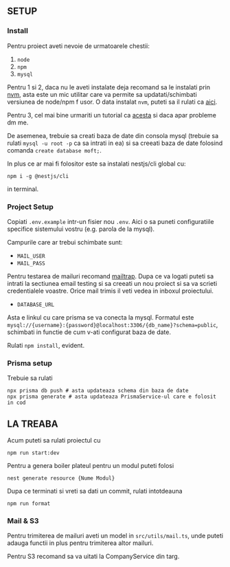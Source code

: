 ## SETUP

### Install

Pentru proiect aveti nevoie de urmatoarele chestii:

1. `node`
1. `npm`
1. `mysql`

Pentru 1 si 2, daca nu le aveti instalate deja recomand sa le instalati
prin [nvm](https://github.com/nvm-sh/nvm#installing-and-updating), asta
este un mic utilitar care va permite sa updatati/schimbati versiunea
de node/npm f usor. O data instalat `nvm`, puteti sa il rulati ca
[aici](https://github.com/nvm-sh/nvm#installing-and-updating).

Pentru 3, cel mai bine urmariti un tutorial ca [acesta](https://phoenixnap.com/kb/install-mysql-ubuntu-20-04#ftoc-heading-6)
si daca apar probleme dm me.

De asemenea, trebuie sa creati baza de date din consola mysql (trebuie sa rulati `mysql -u root -p` ca sa intrati in ea) si sa creeati baza de date folosind comanda `create database moft;`.

In plus ce ar mai fi folositor este sa instalati nestjs/cli global cu:

```
npm i -g @nestjs/cli
```

in terminal.

### Project Setup

Copiati `.env.example` intr-un fisier nou `.env`. Aici o sa puneti configuratiile
specifice sistemului vostru (e.g. parola de la mysql).

Campurile care ar trebui schimbate sunt:

- `MAIL_USER`
- `MAIL_PASS`

Pentru testarea de mailuri recomand [mailtrap](https://mailtrap.io/). Dupa ce va
logati puteti sa intrati la sectiunea email testing si sa creeati un nou proiect
si sa va scrieti credentialele voastre. Orice mail trimis il veti vedea in
inboxul proiectului.

- `DATABASE_URL`

Asta e linkul cu care prisma se va conecta la mysql. Formatul este
`mysql://{username}:{password}@localhost:3306/{db_name}?schema=public`, schimbati
in functie de cum v-ati configurat baza de date.

Rulati `npm install`, evident.

### Prisma setup

Trebuie sa rulati

```
npx prisma db push # asta updateaza schema din baza de date
npx prisma generate # asta updateaza PrismaService-ul care e folosit in cod
```

## LA TREABA

Acum puteti sa rulati proiectul cu

```
npm run start:dev
```

Pentru a genera boiler plateul pentru un modul puteti folosi

```
nest generate resource {Nume Modul}
```

Dupa ce terminati si vreti sa dati un commit, rulati intotdeauna

```
npm run format
```

### Mail & S3

Pentru trimiterea de mailuri aveti un model in `src/utils/mail.ts`,
unde puteti adauga functii in plus pentru trimiterea altor mailuri.

Pentru S3 recomand sa va uitati la CompanyService din targ.
